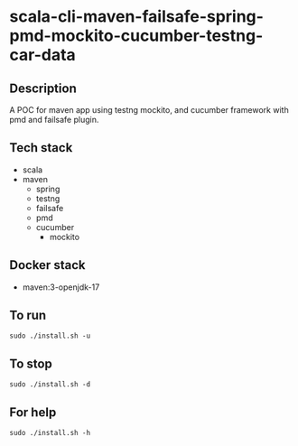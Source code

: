 # scala-cli-maven-failsafe-spring-pmd-mockito-cucumber-testng-car-data

## Description
A POC for maven app using testng
mockito, and cucumber framework
 with pmd
and failsafe plugin.

## Tech stack
- scala
- maven
	- spring
  - testng
  - failsafe
  - pmd
  - cucumber
	- mockito


## Docker stack
- maven:3-openjdk-17

## To run
`sudo ./install.sh -u`

## To stop
`sudo ./install.sh -d`

## For help
`sudo ./install.sh -h`
